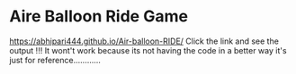 # Aire Balloon Ride Game
https://abhipari444.github.io/Air-balloon-RIDE/
Click the link and see the output !!!
It wont't work because its not having the code in a better way it's just for reference............
